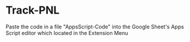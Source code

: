 # Track-PNL

Paste the code in a file "AppsScript-Code" into the Google Sheet's Apps Script editor which located in the Extension Menu
